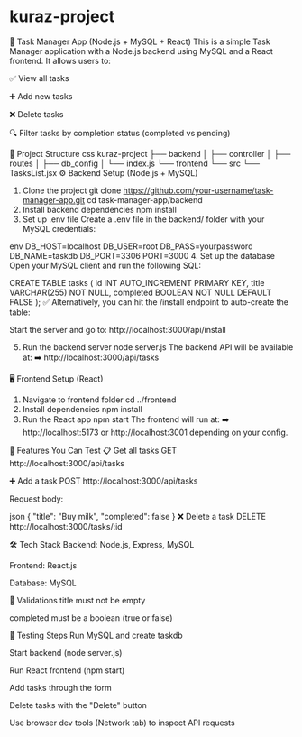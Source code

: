 # kuraz-project

📝 Task Manager App (Node.js + MySQL + React)
This is a simple Task Manager application with a Node.js backend using MySQL and a React frontend. It allows users to:

✅ View all tasks

➕ Add new tasks

❌ Delete tasks

🔍 Filter tasks by completion status (completed vs pending)

📁 Project Structure
css
kuraz-project
├── backend
│   ├── controller
│   ├── routes
│   ├── db_config
│   └── index.js
└── frontend
    └── src
        └── TasksList.jsx
⚙️ Backend Setup (Node.js + MySQL)
1. Clone the project
git clone https://github.com/your-username/task-manager-app.git
cd task-manager-app/backend
2. Install backend dependencies
npm install
3. Set up .env file
Create a .env file in the backend/ folder with your MySQL credentials:

env
DB_HOST=localhost
DB_USER=root
DB_PASS=yourpassword
DB_NAME=taskdb
DB_PORT=3306
PORT=3000
4. Set up the database
Open your MySQL client and run the following SQL:

CREATE TABLE tasks (
  id INT AUTO_INCREMENT PRIMARY KEY,
  title VARCHAR(255) NOT NULL,
  completed BOOLEAN NOT NULL DEFAULT FALSE
);
✅ Alternatively, you can hit the /install endpoint to auto-create the table:

Start the server and go to: http://localhost:3000/api/install

5. Run the backend server
node server.js
The backend API will be available at:
➡️ http://localhost:3000/api/tasks

🖥️ Frontend Setup (React)
1. Navigate to frontend folder
cd ../frontend
2. Install dependencies
npm install
3. Run the React app
npm start
The frontend will run at:
➡️ http://localhost:5173 or http://localhost:3001 depending on your config.

🚀 Features You Can Test
📋 Get all tasks
GET http://localhost:3000/api/tasks

➕ Add a task
POST http://localhost:3000/api/tasks

Request body:

json
{
  "title": "Buy milk",
  "completed": false
}
❌ Delete a task
DELETE http://localhost:3000/tasks/:id

🛠 Tech Stack
Backend: Node.js, Express, MySQL

Frontend: React.js

Database: MySQL

🔐 Validations
title must not be empty

completed must be a boolean (true or false)

🧪 Testing Steps
Run MySQL and create taskdb

Start backend (node server.js)

Run React frontend (npm start)

Add tasks through the form

Delete tasks with the "Delete" button

Use browser dev tools (Network tab) to inspect API requests
